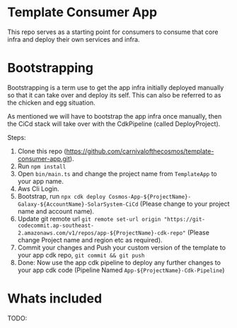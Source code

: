 # Template Consumer App

This repo serves as a starting point for consumers to consume that core infra and deploy their own services and infra.

# Bootstrapping

Bootstrapping is a term use to get the app infra initially deployed manually so that it can take over and deploy its self. This can also be referred to as the chicken and egg situation.

As mentioned we will have to bootstrap the app infra once manually, then the CiCd stack will take over with the CdkPipeline (called DeployProject).

Steps:

1. Clone this repo (https://github.com/carnivalofthecosmos/template-consumer-app.git).
2. Run `npm install`
3. Open `bin/main.ts` and change the project name from `TemplateApp` to your app name.
4. Aws Cli Login.
5. Bootstrap, run `npx cdk deploy Cosmos-App-${ProjectName}-Galaxy-${AccountName}-SolarSystem-CiCd` (Please change to your project name and account name).
6. Update git remote url `git remote set-url origin "https://git-codecommit.ap-southeast-2.amazonaws.com/v1/repos/app-${ProjectName}-cdk-repo"` (Please change Project name and region etc as required).
7. Commit your changes and Push your custom version of the template to your app cdk repo, `git commit && git push`
8. Done: Now use the app cdk pipeline to deploy any further changes to your app cdk code (Pipeline Named `App-${ProjectName}-Cdk-Pipeline`)

# Whats included

TODO:
